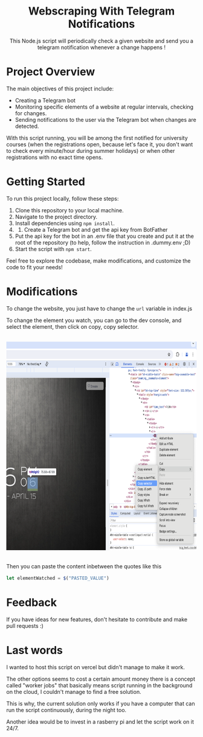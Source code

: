 <div align="center">
  
# Webscraping With Telegram Notifications

This Node.js script will periodically check a given website and send you a telegram notification whenever a change happens !

</div>


# Project Overview

The main objectives of this project include:
- Creating a Telegram bot
- Monitoring specific elements of a website at regular intervals, checking for changes.
- Sending notifications to the user via the Telegram bot when changes are detected.

With this script running, you will be among the first notified for university courses (when the registrations open, because let's face it, you don't want to check every minute/hour during summer holidays) or when other registrations with no exact time opens.

# Getting Started

To run this project locally, follow these steps:

1. Clone this repository to your local machine.
2. Navigate to the project directory.
3. Install dependencies using `npm install`.
4. 1. Create a Telegram bot and get the api key from BotFather 
5. Put the api key for the bot in an .env file that you create and put it at the root of the repository (to help, follow the instruction in .dummy.env ;D)
6. Start the  script with `npm start`.

Feel free to explore the codebase, make modifications, and customize the code to fit your needs!

# Modifications

To change the website, you just have to change the `url` variable in index.js

To change the element you watch, you can go to the dev console, and select the element, then click on copy, copy selector.

<br/>
<div align="center">

<img src="./public/copy_selector.png" alt="" width="750" height="550">

</div>
<br/>

Then you can paste the content inbetween the quotes like this 

```js
let elementWatched = $("PASTED_VALUE")
```

# Feedback

If you have ideas for new features, don't hesitate to contribute and make pull requests :)

# Last words

I wanted to host this script on vercel but didn't manage to make it work.

The other options seems to cost a certain amount money there is a concept called "worker jobs" that basically means script running in the background on the cloud, I couldn't manage to find a free solution.

This is why, the current solution only works if you have a computer that can run the script continuously, during the night too. 

Another idea would be to invest in a rasberry pi and let the script work on it 24/7.
